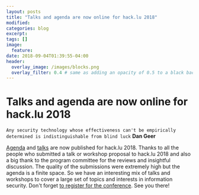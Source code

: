 ```yaml
---
layout: posts
title: "Talks and agenda are now online for hack.lu 2018"
modified:
categories: blog
excerpt:
tags: []
image:
  feature:
date: 2018-09-04T01:39:55-04:00
header:
  overlay_image: /images/blocks.png
  overlay_filter: 0.4 # same as adding an opacity of 0.5 to a black background
---
```


# Talks and agenda are now online for hack.lu 2018

`Any security technology whose effectiveness can't be empirically determined is indistinguishable from blind luck` **Dan Geer**

[Agenda](/agenda/) and [talks](/talks/) are now published for hack.lu 2018. Thanks to all the people who submitted a talk or workshop
proposal to hack.lu 2018 and also a big thank to the program committee for the reviews and insightful discussion.
The quality of the submissions were extremely high but the agenda is a finite space. So we have an interesting mix of talks and workshops
to cover a large set of topics and interests in information security. Don't forget [to register for the conference](/info/). See you there!

